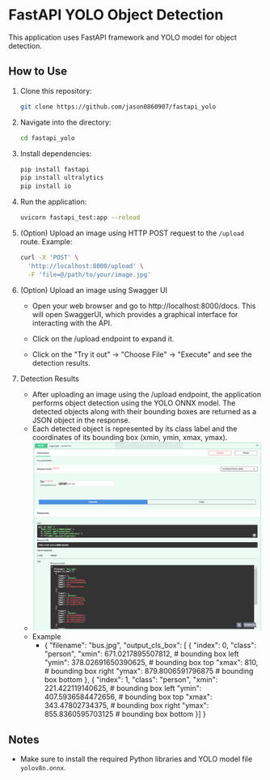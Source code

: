 # FastAPI YOLO Object Detection

This application uses FastAPI framework and YOLO model for object detection.

## How to Use

1. Clone this repository:

   ```bash
   git clone https://github.com/jason0860907/fastapi_yolo
   ```

2. Navigate into the directory:

   ```bash
   cd fastapi_yolo
   ```

3. Install dependencies:

   ```bash
   pip install fastapi
   pip install ultralytics
   pip install io
   ```

4. Run the application:

   ```bash
   uvicorn fastapi_test:app --reload
   ```

5. (Option) Upload an image using HTTP POST request to the `/upload` route. Example:

   ```bash
   curl -X 'POST' \
     'http://localhost:8000/upload' \
     -F 'file=@/path/to/your/image.jpg'
   ```

6. (Option) Upload an image using Swagger UI

     - Open your web browser and go to http://localhost:8000/docs. This will open SwaggerUI, which provides a graphical interface for interacting with the API.

     - Click on the /upload endpoint to expand it.

     - Click on the "Try it out" -> "Choose File" -> "Execute" and see the detection results.

7. Detection Results
      - After uploading an image using the /upload endpoint, the application performs object detection using the YOLO ONNX model. The detected objects along with their bounding boxes are returned as a JSON object in the response.
      - Each detected object is represented by its class label and the coordinates of its bounding box (xmin, ymin, xmax, ymax).
      - ![UI Result](ui_result.png)
      - Example
         - {  "filename": "bus.jpg",
              "output_cls_box": [
                {
                  "index": 0,
                  "class": "person",
                  "xmin": 671.0217895507812,   # bounding box left
                  "ymin": 378.02691650390625,  # bounding box top
                  "xmax": 810,                 # bounding box right
                  "ymax": 879.8006591796875    # bounding box bottom
                },
                {
                  "index": 1,
                  "class": "person",
                  "xmin": 221.422119140625,   # bounding box left
                  "ymin": 407.5936584472656,  # bounding box top
                  "xmax": 343.47802734375,    # bounding box right
                  "ymax": 855.8360595703125   # bounding box bottom
                }]
           }

## Notes

- Make sure to install the required Python libraries and YOLO model file `yolov8n.onnx`.
